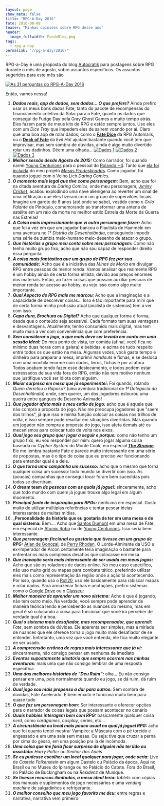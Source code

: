 ```yaml
---
layout: page
show_meta: false
title: "RPG-A-Day 2016"
fate: 2016-08-08
teaser: "Minhas opiniões sobre RPG desse ano"
header:
  image_fullwidth: FundoBlog.png
tags:
  - rpg-a-day
permalink: "/rpg-a-day/2016/"
---
```


RPG-a-Day é uma proposta do blog [Autocratik][1]  para postagens sobre RPG durante o mês de agosto, sobre assuntos específicos. Os assuntos sugeridos para este mês são

[![As 31 perguntas do RPG-A-Day 2016](/assets/img/rpg-a-day-2016.jpg)](/assets/img/rpg-a-day-2016.jpg)

Então, vamos nessa!

1. ___Dados reais, app de dados, sem dados... O que prefere?___ Ainda prefiro usar os meus bons dados Fate, tanto do pacote de recompensas do financiamento coletivo da Solar para o Fate, quanto os dados que consegui do Fudge Day pela Gray Ghost Games a muito tempo atrás. Eles fazem parte de meus kits de RPG e estão sempre juntos. Uso eles com um _Dice Tray_ que impedem eles de sairem voando por aí. Claro que uma boa app de rolar dados, como o [__Fate Dice__][fate-dice] da RPG Automails, ou o [__Deck of Fate__][deck-of-fate-app] da _Evil Hat_ ajudam bastante quando você tem que improvisar, mas sem sombra de dúvidas, ainda é algo muito divertido rolar uns dadinhos. Dêem uma olhada...
[![Dados 1](/assets/img/Dados1.jpg)](/assets/img/Dados1.jpg)
[![Dados 2](/assets/img/Dados2.jpg)](/assets/img/Dados2.jpg)
[![Dados 3](/assets/img/Dados3.jpg)](/assets/img/Dados3.jpg)
2. ___Melhor sessão desde Agosto de 2015:___ Como narrador, foi quando narrei [Young Centurions][young-centurions] para o pessoal do [Rolando +4][rolando-mais-quatro]. Tanto que [ela foi incluída][mesa-predestinada-young-centurions] do meu projeto [_Mesas Predestinadas_][mesas-predestinadas]. Como jogador, foi quando joguei com o Velho Lich _Daring Comics_.
3. ___O momento mais legal que tive como personagem:___ Bem, acho que foi na citada aventura de _Daring Comics_, onde meu personagem, [_Jiminy Cricket_][ficha-jiminy-daring], acabou explodindo uma nave alienígena ao reverter um sinal de uma inflitração que eles fizeram com um grupo de supervilões locais. Imagine um garoto de 8 anos (até onde se sabe), vestido como o _Grilo Falante_ de Pinóquio, comemorando ao transformar uma antena de satélite em um raio da morte no melhor estilo Estrela da Morte de Guerra nas Estrelas!
4. ___A Coisa mais impressionante que vi outro personagem fazer:___ Acho que foi a vez em que um jogador bancou o Flautista de Hammeln em uma aventura no _1° Distrito da Desenholândia_, conseguindo impedir uma série de zumbis meio-humano meio-desenho de atacar o grupo.
5. ___Que histórias o grupo meu conta sobre meu personagem:___ Como não tenho muito grupo fixo, acho que não sou capaz de responder direito essa pergunta.
6. ___A coisa mais fantástica que um grupo de RPG fez por sua comunidade:___ Acho que é a iniciativa das _Minas de Moria_ em divulgar RPG entre pessoas de menor renda. Vamos analisar que realmente RPG é um hobby ainda de certa forma elitista, devido aos preços enormes dos materiais. Então, ao fazer coisas que possam auxiliar pessoas de menor renda ter acesso ao hobby, eu vejo isso como algo muito importante.
7. ___Qual Aspecto do RPG mais me marcou:___ Acho que a imaginação e a capacidade de descrever coisas... Isso é tão importante para mim que de certa forma minha profissão atual (analista de sistemas) tem a ver com isso.
8. ___Capa dura, Brochura ou Digital?___ Acho que qualquer forma é forma, desde que o conteúdo seja acessível. Cada formato tem suas vantagens e desvantagens. Atualmente, tenho consumido mais digital, mas tem muito mais a ver com conveniência que com preferência.
9. ___Sem considerar o jogo, o que mais deve ser levado em conta em uma sessão ideal:___ Do meu ponto de vista, ter comida (afinal, você fica no mínimo duas horas com a galera) e bebidas, e acima de tudo respeito entre todos os que estão na mesa. Algumas vezes, você gasta tempo e dinheiro para preparar a mesa, imprimir _handouts_ e fichas, e se desloca com uma mochila enorme com dados, livros, fichas e por aí afora. Todos acabam tendo fazer esse deslocamento, e todos podem estar estressados de sua vida fora do RPG, então não tem motivo nenhum que justifique você ser idiota com alguém.
10. ___Maior surpresa em mesa que já experimentei:___ Foi quando, rolando _Quem derreteu o Raposo?_ (uma aventura tradicional de _1ª Delegacia da Desenholândia_) onde, sem querer, um dos jogadores estourou uma guerra entre gangues de Desenho Animado!
11. ___Que jogador afeta mais o meu estilo de jogo:___ acho que é aquele que não compra a proposta do jogo. Não me preocupa jogadores que "saem dos trilhos", já que isso é minha função colocar as coisas nos trilhos de volta, e isso sempre pode resultar em situações divertidas. Mas quando um jogador não compra a proposta do jogo, isso afeta demais até os mecanismos para colocar tudo de volta nos eixos.
12. ___Qual jogo seu grupo quer jogar a seguir e porque:___ como não tenho um grupo fixo, eu vou responder por mim: quero jogar alguma coisa baseada no _Cypher System_ do Monte Cook, em especial [___The Strange___][the-strange]. Ele me lembra bastante Fate e parece muito interessante em uma série de propostas, mas é o tipo de coisa que eu preciso ver funcionando para entender qual é a dele.
13. ___O que torna uma campanha um sucesso:___ acho que o mesmo que torna qualquer coisa um sucesso: todo mundo se divertir com isso. As (poucas) campanhas que consegui tocar foram bem sucedidas pois todos se divertiram.
14. ___O_ dream team _de pessoas com as quais já joguei:___ sinceramente, acho que todo mundo com quem já joguei trouxe algo legal em algum moomento.
15. ___Principal fonte de inspiração para RPGs:___ nenhuma em especial. Gosto muito de utilizar múltiplas referências e tentar pescar ideias interessantes de muitas mídias.
16. ___Personalidade da história que eu gostaria de ter em uma mesa e de qual sistema:__ Bem.... Acho que [Santos Dumont][santos-dumont] em uma mesa de Fate, em especial de [Atomic Robo][atomic-robo] ou de [Young Centurions][young-centurions]. Isso seria bem interessante.
17. ___Que personagem ficcional eu gostaria que tivesse em um grupo de RPG:___ [Atlan de Gonozal][atlan], de [Perry Rhodan][perry-rhodan]. O Lorde-Almirante da USO e ex-Imperador de Arcon certamente teria imaginação o bastante para enfrentar os mais complexos desafios que colocasse em mesa. 
18. ___Que inovação seria mais interessante de ser usada em meus jogos:___  Acho que são os roladores de dados online. No meu caso específico, não uso muito grid ou mapas para combate tático, preferindo utilizar eles mais como representação da região onde a ação tá acontecendo. Por isso, quando uso o [Roll20][roll20], uso ele basicamente para rabiscar mapas e rolar dados. Para armazenar fichas e anotações, prefiro sistemas como o [Google Drive][google-drive] ou o [Classeur][classeur]
19. ___Melhor maneira de aprender um novo sistema:___ Acho é que é jogando, não tem outro meio. Na verdade, você sempre pode aprender de maneira teórica lendo e percebendo as nuances do mesmo, mas em geral é só colocando a coisa para funcionar que você irá perceber de verdade qual é a boa.
20. ___Qual o sistema mais desafiador, mas recompensador, que aprendi:___ _Fate_, sem sombra de dúvidas. Ele aparenta ser simples, mas a miríade de nuances que ele oferece torna o jogo muito mais desafiador de se entender. Entretanto, uma vez que você entenda, ele fica muito elegante de ser usado.
21. ___A compreensão errônea de regras mais interessante que já vi:___ sinceramente, não consigo pensar em nenhuma de imediato
22. ___Eventos supostamente aleatório que sempre ocorrem nas minhas aventuras:___ mais uma que não consigo lembrar de uma resposta específica
23. ___Uma das melhores histórias de "Deu Ruim":___ olha... Eu não consigo pensar em uma, pois normalmente quando eu jogo, se dá ruim, dá ruim de verdade.
24. ___Qual jogo sou mais propenso a dar para outros:___ Sem sombra de dúvidas, Fate Acelerado. É bem enxuto e funciona muito bem para quase tudo
25. ___O que faz um personagem bom:___ Ser interessante e oferecer opções para o narrador de coisas legais que possam acontecer no cenário
26. ___Quais hobbies interagem bem com RPG:___ basicamente qualquer coisa _nerd_, como _cardgames_, _cosplay_, séries, etc...
27. ___A circunstância ou local mais pouco usual no qual já joguei RPG:___ acho que foi quanto tentei mestrar Vampiro: a Máscara com o pé torcido e engessado e em uma sala sem mesas. Ou seja: tive que cruzar a perna por cima do gesso, em uma posição pra lá de incômoda.
28. ___Uma coisa que me faria ficar surpreso de alguém não ter lido ou assistido:___ _Harry Potter_ ou _Senhor dos Anéis_
29. ___Se eu pudesse escolher um local qualquer para jogar, onde seria:___ Live de _Castelo Falkenstein_ em algum Castelo ou Palácio da época. Aqui no Brasil ou no Museu do Ipiranga ou no Palácio do Catete. Fora do Brasil, no Palácio de Buckingham ou na _Residenz_ de Munique.
30. ___Se tivesse recursos ilimitados, a mesa ideal teria:___ _tablets_ com cópias dos manuais e suplementos de jogo necessários e uma _vending machine_ de salgadinhos e refrigerante.
31. ___O melhor conselho que meu jogo favorito me deu:___ entre regras e narrativa, narrativa vem primeiro

[1]: http://autocratik.blogspot.co.uk/2016/07/rpgaday-is-back.html
[fate-dice]: https://play.google.com/store/apps/details?id=com.rpgautomails.fatedice
[deck-of-fate-app]: http://www.evilhat.com/home/deck-of-fate/
[young-centurions]: http://www.evilhat.com/home/young-centurions/
[rolando-mais-quatro]: http://rolandomaisquatro.github.io/
[mesa-predestinada-young-centurions]: http://mesaspredestinadas.gitlab.io/mesas-predestinadas/podcast/MesasPredestinadas3-SombrasDaMata/
[mesas-predestinadas]: http://mesaspredestinadas.gitlab.io/
[ficha-jiminy-daring]: http://localhost:4000/characters/JiminyCricketDaringComics/
[the-strange]: http://thestrangerpg.com/
[atomic-robo]: http://www.evilhat.com/home/atomic-robo/
[santos-dumont]: https://en.wikipedia.org/wiki/Alberto_Santos-Dumont
[perry-rhodan]: https://en.wikipedia.org/wiki/Perry_Rhodan
[atlan]: https://pt.wikipedia.org/wiki/Atlan
[roll20]: http://roll20.com
[classeur]: http://app.classeur.io
[google-drive]: http://drive.google.com
